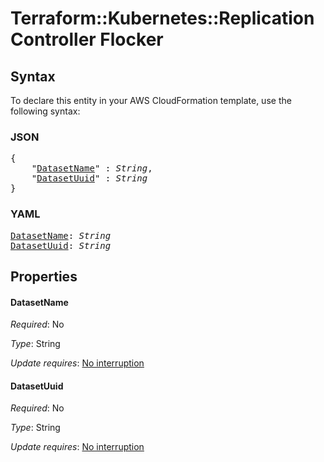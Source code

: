 # Terraform::Kubernetes::ReplicationController Flocker

## Syntax

To declare this entity in your AWS CloudFormation template, use the following syntax:

### JSON

<pre>
{
    "<a href="#datasetname" title="DatasetName">DatasetName</a>" : <i>String</i>,
    "<a href="#datasetuuid" title="DatasetUuid">DatasetUuid</a>" : <i>String</i>
}
</pre>

### YAML

<pre>
<a href="#datasetname" title="DatasetName">DatasetName</a>: <i>String</i>
<a href="#datasetuuid" title="DatasetUuid">DatasetUuid</a>: <i>String</i>
</pre>

## Properties

#### DatasetName

_Required_: No

_Type_: String

_Update requires_: [No interruption](https://docs.aws.amazon.com/AWSCloudFormation/latest/UserGuide/using-cfn-updating-stacks-update-behaviors.html#update-no-interrupt)

#### DatasetUuid

_Required_: No

_Type_: String

_Update requires_: [No interruption](https://docs.aws.amazon.com/AWSCloudFormation/latest/UserGuide/using-cfn-updating-stacks-update-behaviors.html#update-no-interrupt)


